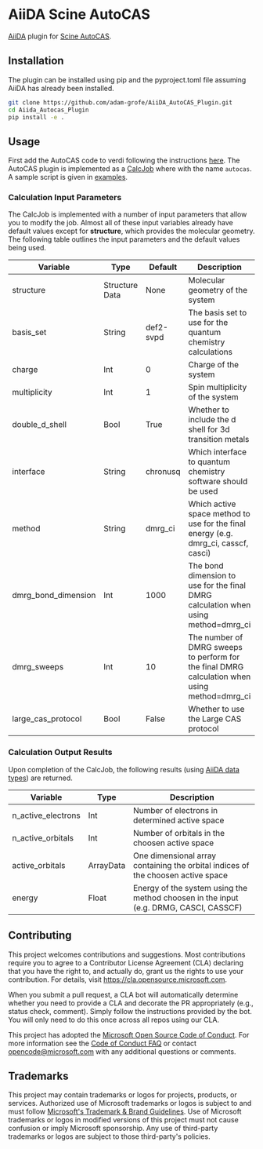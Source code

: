 # AiiDA Scine AutoCAS

[AiiDA](http://www.aiida.net/) plugin for [Scine AutoCAS](https://scine.ethz.ch/download/autocas).

## Installation

The plugin can be installed using pip and the pyproject.toml file assuming AiiDA has already been installed. 
```bash
git clone https://github.com/adam-grofe/AiiDA_AutoCAS_Plugin.git
cd Aiida_Autocas_Plugin
pip install -e .
```

## Usage

First add the AutoCAS code to verdi following the instructions 
[here](https://aiida.readthedocs.io/projects/aiida-core/en/latest/howto/run_codes.html). The AutoCAS plugin is
implemented as a [CalcJob](https://aiida.readthedocs.io/projects/aiida-core/en/latest/topics/calculations/concepts.html#calculation-jobs)
where with the name `autocas`.  A sample script is given in [examples](https://github.com/adam-grofe/AiiDA_AutoCAS_Plugin/blob/main/examples/n2.py).

### Calculation Input Parameters
The CalcJob is implemented with a number of input parameters that allow you to modify the 
job. Almost all of these input variables already have default values except for **structure**, 
which provides the molecular geometry. The following table outlines the input parameters
and the default values being used. 

| Variable | Type  | Default | Description|
|----------|-------|---------|-----------------|
| structure           | Structure Data | None      | Molecular geometry of the system|
| basis_set           | String         | def2-svpd | The basis set to use for the quantum chemistry calculations |
| charge              | Int            | 0         | Charge of the system            |
| multiplicity        | Int            | 1         | Spin multiplicity of the system |
| double_d_shell      | Bool           | True      | Whether to include the d shell for 3d transition metals |
| interface           | String         | chronusq  | Which interface to quantum chemistry software should be used |
| method              | String         | dmrg_ci   | Which active space method to use for the final energy (e.g. dmrg_ci, casscf, casci) |
| dmrg_bond_dimension | Int            | 1000      | The bond dimension to use for the final DMRG calculation when using method=dmrg_ci |
| dmrg_sweeps         | Int            | 10        | The number of DMRG sweeps to perform for the final DMRG calculation when using method=dmrg_ci |
| large_cas_protocol  | Bool           | False     | Whether to use the Large CAS protocol |

 
### Calculation Output Results
Upon completion of the CalcJob, the following results (using 
[AiiDA data types](https://aiida.readthedocs.io/projects/aiida-core/en/latest/topics/data_types.html)) 
are returned.

| Variable   |  Type   | Description |
|------------|---------|-------------|
| n_active_electrons | Int  | Number of electrons in determined active space |
| n_active_orbitals  | Int  | Number of orbitals in the choosen active space |
| active_orbitals    | ArrayData | One dimensional array containing the orbital indices of the choosen active space |
| energy             | Float | Energy of the system using the method choosen in the input (e.g. DRMG, CASCI, CASSCF) |



## Contributing

This project welcomes contributions and suggestions.  Most contributions require you to agree to a
Contributor License Agreement (CLA) declaring that you have the right to, and actually do, grant us
the rights to use your contribution. For details, visit https://cla.opensource.microsoft.com.

When you submit a pull request, a CLA bot will automatically determine whether you need to provide
a CLA and decorate the PR appropriately (e.g., status check, comment). Simply follow the instructions
provided by the bot. You will only need to do this once across all repos using our CLA.

This project has adopted the [Microsoft Open Source Code of Conduct](https://opensource.microsoft.com/codeofconduct/).
For more information see the [Code of Conduct FAQ](https://opensource.microsoft.com/codeofconduct/faq/) or
contact [opencode@microsoft.com](mailto:opencode@microsoft.com) with any additional questions or comments.

## Trademarks

This project may contain trademarks or logos for projects, products, or services. Authorized use of Microsoft 
trademarks or logos is subject to and must follow 
[Microsoft's Trademark & Brand Guidelines](https://www.microsoft.com/en-us/legal/intellectualproperty/trademarks/usage/general).
Use of Microsoft trademarks or logos in modified versions of this project must not cause confusion or imply Microsoft sponsorship.
Any use of third-party trademarks or logos are subject to those third-party's policies.
